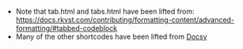 - Note that tab.html and tabs.html have been lifted from: https://docs.rkvst.com/contributing/formatting-content/advanced-formatting/#tabbed-codeblock
- Many of the other shortcodes have been lifted from [Docsy](https://docsy.dev)
